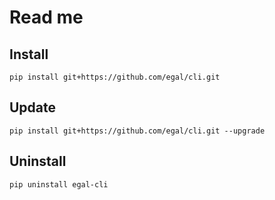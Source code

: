 # Read me

## Install

```shell
pip install git+https://github.com/egal/cli.git
```

## Update

```shell
pip install git+https://github.com/egal/cli.git --upgrade
```

## Uninstall

```shell
pip uninstall egal-cli
```
